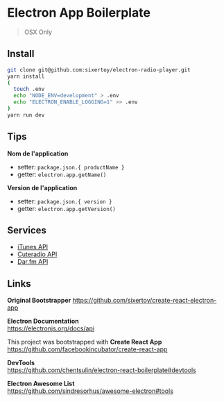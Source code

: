 # Electron App Boilerplate

> OSX Only

## Install

```bash
git clone git@github.com:sixertoy/electron-radio-player.git
yarn install
(
  touch .env
  echo "NODE_ENV=development" > .env
  echo "ELECTRON_ENABLE_LOGGING=1" >> .env
)
yarn run dev
```


## Tips

**Nom de l'application**
- setter: `package.json.{ productName }`
- getter: `electron.app.getName()`

**Version de l'application**
- setter: `package.json.{ version }`
- getter: `electron.app.getVersion()`

## Services

- [iTunes API](https://affiliate.itunes.apple.com/resources/documentation/itunes-store-web-service-search-api/)
- [Cuteradio API](http://marxoft.co.uk/doc/cuteradio-api/)
- [Dar.fm API](https://docs.google.com/document/d/12HNoXI-z40QLQiSi30g2qSWb8U9YbMd4u5_jrre-YTw/edit)

## Links

**Original Bootstrapper**
https://github.com/sixertoy/create-react-electron-app

**Electron Documentation**<br>
https://electronjs.org/docs/api

This project was bootstrapped with **Create React App**<br>
https://github.com/facebookincubator/create-react-app

**DevTools**<br>
https://github.com/chentsulin/electron-react-boilerplate#devtools

**Electron Awesome List**<br>
https://github.com/sindresorhus/awesome-electron#tools
